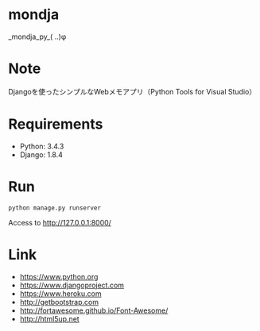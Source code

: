 # mondja
\_mondja\_py\_( ..)φ

# Note
Djangoを使ったシンプルなWebメモアプリ（Python Tools for Visual Studio）

# Requirements
* Python: 3.4.3
* Django: 1.8.4

# Run
```
python manage.py runserver
```
Access to http://127.0.0.1:8000/

# Link
* https://www.python.org
* https://www.djangoproject.com
* https://www.heroku.com
* http://getbootstrap.com
* http://fortawesome.github.io/Font-Awesome/
* http://html5up.net
